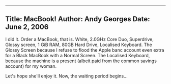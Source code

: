 -----
Title:  MacBook!
Author: Andy Georges
Date: June 2, 2006
-----







I did it. Order a MacBook, that is. White, 2.0GHz Core Duo, Superdrive,
Glossy screen, 1 GiB RAM, 80GB Hard Drive, Localised Keyboard. The
Glossy Screen because I refuse to flood the Apple banc account even
extra for a Black MacBook with a Normal Screen. The Localised Keyboard,
because the machine is a present (albeit paid from the common savings
account) for my woman.


Let's hope she'll enjoy it. Now, the waiting period begins...




